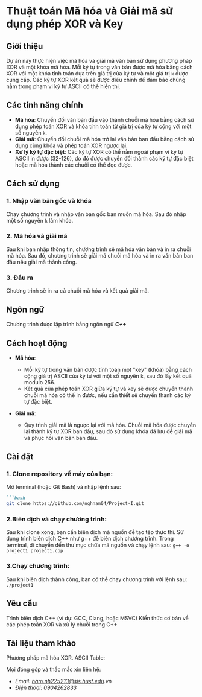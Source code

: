 # Thuật toán Mã hóa và Giải mã sử dụng phép XOR và Key

## Giới thiệu
Dự án này thực hiện việc mã hóa và giải mã văn bản sử dụng phương pháp XOR và một khóa mã hóa. Mỗi ký tự trong văn bản được mã hóa bằng cách XOR với một khóa tính toán dựa trên giá trị của ký tự và một giá trị `k` được cung cấp. Các ký tự XOR kết quả sẽ được điều chỉnh để đảm bảo chúng nằm trong phạm vi ký tự ASCII có thể hiển thị.

## Các tính năng chính
- **Mã hóa**: Chuyển đổi văn bản đầu vào thành chuỗi mã hóa bằng cách sử dụng phép toán XOR và khóa tính toán từ giá trị của ký tự cộng với một số nguyên `k`.
- **Giải mã**: Chuyển đổi chuỗi mã hóa trở lại văn bản ban đầu bằng cách sử dụng cùng khóa và phép toán XOR ngược lại.
- **Xử lý ký tự đặc biệt**: Các ký tự XOR có thể nằm ngoài phạm vi ký tự ASCII in được (32-126), do đó được chuyển đổi thành các ký tự đặc biệt hoặc mã hóa thành các chuỗi có thể đọc được.

## Cách sử dụng
### 1. **Nhập văn bản gốc và khóa**
Chạy chương trình và nhập văn bản gốc bạn muốn mã hóa. Sau đó nhập một số nguyên `k` làm khóa. 

### 2. **Mã hóa và giải mã**
Sau khi bạn nhập thông tin, chương trình sẽ mã hóa văn bản và in ra chuỗi mã hóa. Sau đó, chương trình sẽ giải mã chuỗi mã hóa và in ra văn bản ban đầu nếu giải mã thành công.

### 3. **Đầu ra**
Chương trình sẽ in ra cả chuỗi mã hóa và kết quả giải mã. 

## Ngôn ngữ
Chương trình được lập trình bằng ngôn ngữ ***C++***

## Cách hoạt động
- **Mã hóa**:
    - Mỗi ký tự trong văn bản được tính toán một "key" (khóa) bằng cách cộng giá trị ASCII của ký tự với một số nguyên `k`, sau đó lấy kết quả modulo 256.
    - Kết quả của phép toán XOR giữa ký tự và key sẽ được chuyển thành chuỗi mã hóa có thể in được, nếu cần thiết sẽ chuyển thành các ký tự đặc biệt.

- **Giải mã**:
    - Quy trình giải mã là ngược lại với mã hóa. Chuỗi mã hóa được chuyển lại thành ký tự XOR ban đầu, sau đó sử dụng khóa đã lưu để giải mã và phục hồi văn bản ban đầu.

## Cài đặt

### 1. Clone repository về máy của bạn:
Mở terminal (hoặc Git Bash) và nhập lệnh sau:
```markdown
```bash
git clone https://github.com/nghnam04/Project-I.git
```
### 2.Biên dịch và chạy chương trình:
Sau khi clone xong, bạn cần biên dịch mã nguồn để tạo tệp thực thi. Sử dụng trình biên dịch C++ như g++ để biên dịch chương trình. Trong terminal, di chuyển đến thư mục chứa mã nguồn và chạy lệnh sau: ```g++ -o project1 project1.cpp```
### 3.Chạy chương trình:
Sau khi biên dịch thành công, bạn có thể chạy chương trình với lệnh sau: ```./project1```


## Yêu cầu
Trình biên dịch C++ (ví dụ: GCC, Clang, hoặc MSVC)
Kiến thức cơ bản về các phép toán XOR và xử lý chuỗi trong C++

## Tài liệu tham khảo
Phương pháp mã hóa XOR.
ASCII Table: [](https://www.asciitable.com)

Mọi đóng góp và thắc mắc xin liên hệ:
- _Email: nam.nh225213@sis.hust.edu.vn_
- _Điện thoại: 0904262833_


